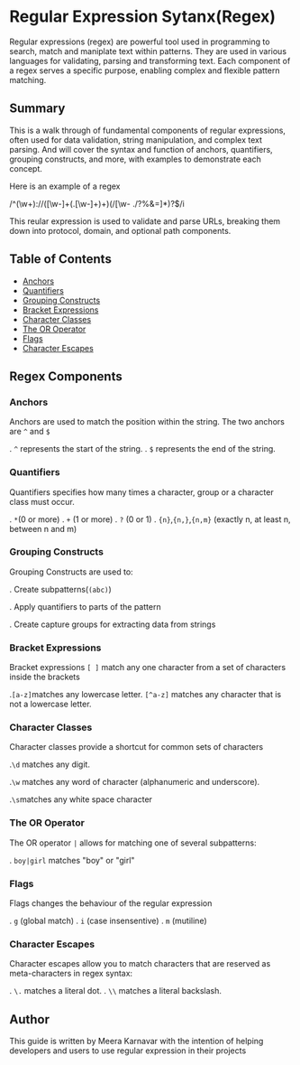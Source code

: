 # Regular Expression Sytanx(Regex)

Regular expressions (regex) are powerful tool used in programming to search, match and maniplate text within patterns. They are used in various languages for validating, parsing and transforming text. Each component of a regex serves a specific purpose, enabling complex and flexible pattern matching.

## Summary

This is a walk through of fundamental components of regular expressions, often used for data validation, string manipulation, and complex text parsing. And will cover the syntax and function of anchors, quantifiers, grouping constructs, and more, with examples to demonstrate each concept.

Here is an example of a regex

/^(\w+):\/\/([\w-]+(\.[\w-]+)+)(\/[\w- .\/?%&=]\*)?$/i

This reular expression is used to validate and parse URLs, breaking them down into protocol, domain, and optional path components.

## Table of Contents

- [Anchors](#anchors)
- [Quantifiers](#quantifiers)
- [Grouping Constructs](#grouping-constructs)
- [Bracket Expressions](#bracket-expressions)
- [Character Classes](#character-classes)
- [The OR Operator](#the-or-operator)
- [Flags](#flags)
- [Character Escapes](#character-escapes)

## Regex Components

### Anchors

Anchors are used to match the position within the string.
The two anchors are `^` and `$`

. `^` represents the start of the string.
. `$` represents the end of the string.

### Quantifiers

Quantifiers specifies how many times a character, group or a character class must occur.

. `*`(0 or more)
. `+` (1 or more)
. `?` (0 or 1)
. `{n}`,`{n,}`,`{n,m}` (exactly n, at least n, between n and m)

### Grouping Constructs

Grouping Constructs are used to:

. Create subpatterns(`(abc)`)

. Apply quantifiers to parts of the pattern

. Create capture groups for extracting data from strings

### Bracket Expressions

Bracket expressions `[ ]` match any one character from a set of characters inside the brackets

.`[a-z]`matches any lowercase letter.
`[^a-z]` matches any character that is not a lowercase letter.

### Character Classes

Character classes provide a shortcut for common sets of characters

.`\d` matches any digit.

.`\w` matches any word of character
(alphanumeric and underscore).

.`\s`matches any white space character

### The OR Operator

The OR operator `|` allows for matching one of several subpatterns:

. `boy|girl` matches "boy" or "girl"

### Flags

Flags changes the behaviour of the regular expression

. `g` (global match)
. `i` (case insensentive)
. `m` (mutiline)

### Character Escapes

Character escapes allow you to match characters that are reserved as meta-characters in regex syntax:

. `\.` matches a literal dot.
. `\\` matches a literal backslash.

## Author

This guide is written by Meera Karnavar with the intention of helping developers and users to use regular expression in their projects
